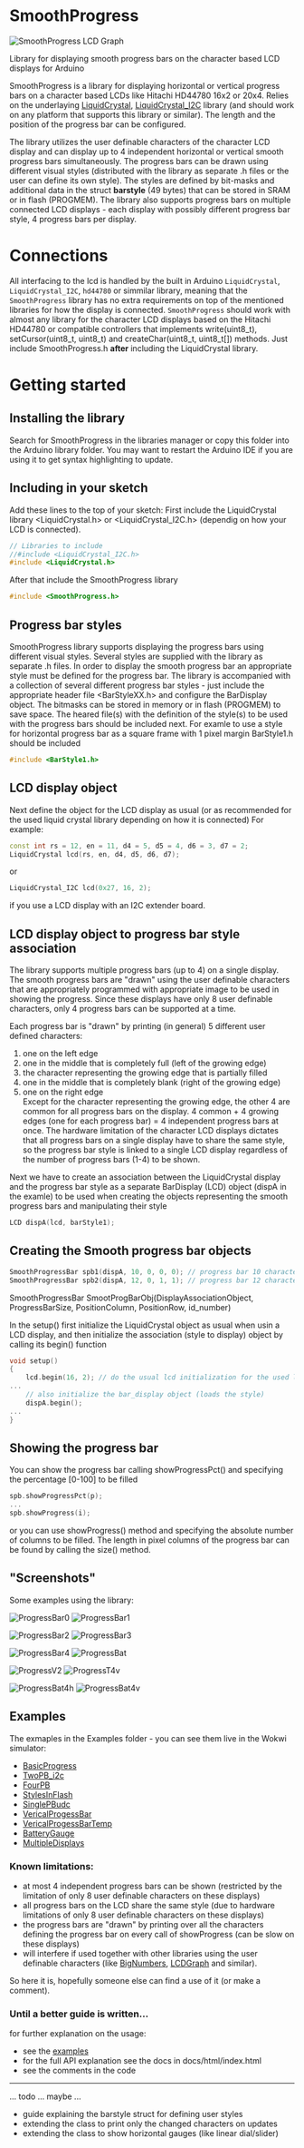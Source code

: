 # SmoothProgress

![SmoothProgress LCD Graph](extras/SmoothProgressLogoS.png)

Library for displaying smooth progress bars on the character based LCD displays for Arduino

SmoothProgress is a library for displaying horizontal or vertical progress bars on a character based LCDs like Hitachi HD44780 16x2 or 20x4.
Relies on the underlaying [LiquidCrystal](https://www.arduino.cc/en/Reference/LiquidCrystal), [LiquidCrystal_I2C](https://www.arduino.cc/reference/en/libraries/liquidcrystal-i2c/) library (and should work on any platform that supports this library or similar).
The length and the position of the progress bar can be configured. 

The library utilizes the user definable characters of the character LCD display and can display up to 4 independent horizontal or vertical smooth progress bars simultaneously. The progress bars can be drawn using different visual styles (distributed with the library as separate .h files or the user can define its own style). The styles are defined by bit-masks and additional data in the struct **barstyle** (49 bytes) that can be stored in SRAM or in flash (PROGMEM).
The library also supports progress bars on multiple connected LCD displays - each display with possibly different progress bar style, 4 progress bars per display.

# Connections
All interfacing to the lcd is handled by the built in Arduino `LiquidCrystal`, `LiquidCrystal_I2C`, `hd44780` or simmilar library, meaning that the `SmoothProgress` library has no extra requirements on top of the mentioned libraries for how the display is connected. `SmoothProgress` should work with almost any library for the character LCD displays based on the Hitachi HD44780 or compatible controllers that implements write(uint8_t), setCursor(uint8_t, uint8_t) and createChar(uint8_t, uint8_t[]) methods. Just include SmoothProgress.h **after** including the LiquidCrystal library.

# Getting started
## Installing the library
Search for SmoothProgress in the libraries manager or copy this folder into the Arduino library folder. You may want to restart the Arduino IDE if you are using it to get syntax highlighting to update.

## Including in your sketch
Add these lines to the top of your sketch:
First include the LiquidCrystal library <LiquidCrystal.h> or <LiquidCrystal_I2C.h> (dependig on how your LCD is connected). 

```c++
// Libraries to include
//#include <LiquidCrystal_I2C.h> 
#include <LiquidCrystal.h> 
```

After that include the SmoothProgress library
```c++
#include <SmoothProgress.h>
```

## Progress bar styles
SmoothProgress library supports displaying the progress bars using different visual styles. Several styles are supplied with the library as separate .h files.
In order to display the smooth progress bar an appropriate style must be defined for the progress bar. 
The library is accompanied with a collection of several different progress bar styles - just include the appropriate header file <BarStyleXX.h> and configure the BarDisplay object. The bitmasks can be stored in memory or in flash (PROGMEM) to save space.
The heared file(s) with the definition of the style(s) to be used with the progress bars should be included next.
For examle to use a style for horizontal progress bar as a square frame with 1 pixel margin BarStyle1.h should be included

```c++
#include <BarStyle1.h>
```

## LCD display object
Next define the  object for the LCD display as usual (or as recommended for the used liquid crystal library depending on how it is connected)
For example:

```c++
const int rs = 12, en = 11, d4 = 5, d5 = 4, d6 = 3, d7 = 2;
LiquidCrystal lcd(rs, en, d4, d5, d6, d7);
```

or

```c++
LiquidCrystal_I2C lcd(0x27, 16, 2);  
```

if you use a LCD display with an I2C extender board.

## LCD **display object** to progress bar **style** association
The library supports multiple progress bars (up to 4) on a single display.
The smooth progress bars are "drawn" using the user definable characters that are appropriately programmed with appropriate image to be used in showing the progress.
Since these displays have only 8 user definable characters, only 4 progress bars can be supported at a time.

Each progress bar is "drawn" by printing (in general) 5 different user defined characters:
1. one on the left edge  
2. one in the middle that is completely full (left of the growing edge) 
3. the character representing the growing edge that is partially filled
4. one in the middle that is completely blank (right of the growing edge) 
5. one on the right edge  
Except for the character representing the growing edge, the other 4 are common for all progress bars on the display.
4 common + 4 growing edges (one for each progress bar) = 4 independent progress bars at once.
The hardware limitation of the character LCD displays dictates that all progress bars on a single display have to share the same style, so the progress bar style is linked to a single LCD display regardless of the number of progress bars (1-4) to be shown.

Next we have to create an association  between the LiquidCrystal display and the progress bar style as a separate BarDisplay (LCD) object (dispA in the examle) to be used when creating the  objects representing the smooth progress bars and manipulating their style

```c++
LCD dispA(lcd, barStyle1);
```

## Creating the Smooth progress bar objects

```c++
SmoothProgressBar spb1(dispA, 10, 0, 0, 0); // progress bar 10 characters wide, at 0-th row, 0-th column, as progress bar 0
SmoothProgressBar spb2(dispA, 12, 0, 1, 1); // progress bar 12 characters wide, at 1-th row, 0-th column, as progress bar 1
```

SmoothProgressBar SmootProgBarObj(DisplayAssociationObject, ProgressBarSize, PositionColumn, PositionRow, id_number)

In the setup() first initialize the LiquidCrystal object as usual when usin a LCD display, and then initialize the association (style to display) object by calling its begin() function

```c++
void setup()
{
    lcd.begin(16, 2); // do the usual lcd initialization for the used liquid crystal library
...
    // also initialize the bar_display object (loads the style)
    dispA.begin();
...
}
```

## Showing the progress bar

You can show the progress bar calling showProgressPct() and specifying the percentage [0-100] to be filled 

```c++
spb.showProgressPct(p);
...
spb.showProgress(i);
```

or you can use showProgress() method and specifying the absolute number of columns to be filled. 
The length in pixel columns of the progress bar can be found by calling the size() method.

## "Screenshots"

Some examples using the library:

![ProgressBar0](extras/spb2s0.png) ![ProgressBar1](extras/spb2s1.png)

![ProgressBar2](extras/spb2s2.png) ![ProgressBar3](extras/spb2s3.png)

![ProgressBar4](extras/spb2s4.png) ![ProgressBat](extras/BatteryGauge_6.jpg)

![ProgressV2](extras/v2.png) ![ProgressT4v](extras/T4v.png)

![ProgressBat4h](extras/Bat4h.png) ![ProgressBat4v](extras/Bat4v.png)

## Examples 

The exmaples in the Examples folder - you can see them live in the Wokwi simulator:

 - [BasicProgress](https://wokwi.com/projects/340163942547456594)
 - [TwoPB_i2c](https://wokwi.com/projects/340162617844695634)
 - [FourPB](https://wokwi.com/projects/340163248599859794)
 - [StylesInFlash](https://wokwi.com/projects/340162932171080276)
 - [SinglePBudc](https://wokwi.com/projects/340163109423415890)
 - [VericalProgessBar](https://wokwi.com/projects/340162249626747475)
 - [VericalProgessBarTemp](https://wokwi.com/projects/340162445985186388)
 - [BatteryGauge](https://wokwi.com/projects/340161967281930834)
 - [MultipleDisplays](https://wokwi.com/projects/340166928469328468)

### Known limitations:
 - at most 4 independent progress bars can be shown (restricted by the limitation of only 8 user definable characters on these displays)
 - all progress bars on the LCD share the same style (due to hardware limitations of only 8 user definable characters on these displays)
 - the progress bars are "drawn" by printing over all the characters defining the progress bar on every call of showProgress (can be slow on these displays)
 - will interfere if used together with other libraries using the user definable characters (like [BigNumbers](https://github.com/seanauff/BigNumbers), [LCDGraph](https://github.com/jgOhYeah/LCDGraph) and similar). 

So here it is, hopefully someone else can find a use of it (or make a comment).

### Until a better guide is written...

for further explanation on the usage:
- see the [examples](examples) 
- for the full API explanation see the docs in docs/html/index.html
- see the comments in the code

---

... todo ... maybe ...
- guide explaining the barstyle struct for defining user styles
- extending the class to print only the changed characters on updates
- extending the class to show horizontal gauges (like linear dial/slider)
